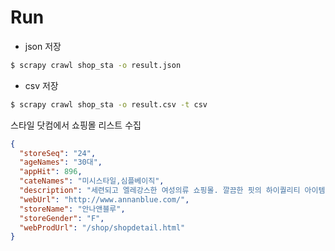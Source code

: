 # Run

* json 저장

```bash
$ scrapy crawl shop_sta -o result.json
```

* csv 저장

```bash
$ scrapy crawl shop_sta -o result.csv -t csv
```

스타일 닷컴에서 쇼핑몰 리스트 수집

```json
{
  "storeSeq": "24", 
  "ageNames": "30대", 
  "appHit": 896, 
  "cateNames": "미시스타일,심플베이직", 
  "description": "세련되고 엘레강스한 여성의류 쇼핑몰. 깔끔한 핏의 하이퀄리티 아이템 판매", 
  "webUrl": "http://www.annanblue.com/", 
  "storeName": "안나앤블루", 
  "storeGender": "F", 
  "webProdUrl": "/shop/shopdetail.html"
}
```